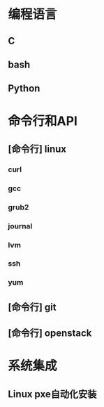 编程语言
========

C
---

bash
----

Python
------

命令行和API
==========

[命令行] linux
--------------

### curl

### gcc

### grub2

### journal

### lvm

### ssh

### yum

[命令行] git
------------

[命令行] openstack
------------------

系统集成
========

Linux pxe自动化安装
------------------

